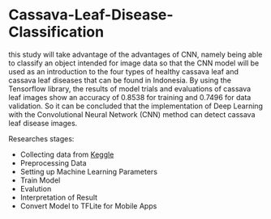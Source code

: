 # Cassava-Leaf-Disease-Classification

this study will take advantage of the advantages of CNN, namely being able to classify an object intended for image data so that the CNN model will be used as an introduction to the four types of healthy cassava leaf and cassava leaf diseases that can be found in Indonesia. By using the Tensorflow library, the results of model trials and evaluations of cassava leaf images show an accuracy of 0.8538 for training and 0.7496 for data validation. So it can be concluded that the implementation of Deep Learning with the Convolutional Neural Network (CNN) method can detect cassava leaf disease images.

Researches stages:

* Collecting data from [Keggle](https://www.kaggle.com/c/cassava-disease/data)
* Preprocessing Data
* Setting up Machine Learning Parameters
* Train Model
* Evalution
* Interpretation of Result
* Convert Model to TFLite for Mobile Apps
